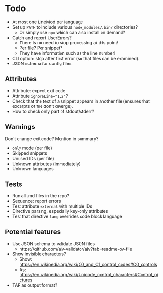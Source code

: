 # Todo

* At most one LineMod per language
* Set up `PATH` to include various `node_modules/.bin/` directories?
  * Or simply use `npx` which can also install on demand?
* Catch and report UserErrors?
  * There is no need to stop processing at this point!
  * Per file? Per snippet?
  * They have information such as the line number!
* CLI option: stop after first error (so that files can be examined).
* JSON schema for config files

## Attributes

* Attribute: expect exit code
* Attribute `ignoreLine="1,2"`?
* Check that the text of a snippet appears in another file (ensures that excerpts of file don’t diverge).
* How to check only part of stdout/stderr?

## Warnings

Don’t change exit code? Mention in summary?

* `only` mode (per file)
* Skipped snippets
* Unused IDs (per file)
* Unknown attributes (immediately)
* Unknown languages

## Tests

* Run all .md files in the repo?
* Sequence: report errors 
* Test attribute `external` with multiple IDs
* Directive parsing, especially key-only attributes
* Test that directive `lang` overrides code block language

## Potential features

* Use JSON schema to validate JSON files
  * https://github.com/ajv-validator/ajv?tab=readme-ov-file
* Show invisible characters?
  * Show: https://en.wikipedia.org/wiki/C0_and_C1_control_codes#C0_controls
  * As: https://en.wikipedia.org/wiki/Unicode_control_characters#Control_pictures
* TAP as output format?

